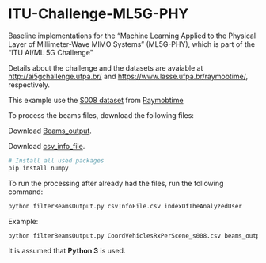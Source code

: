 # ITU-Challenge-ML5G-PHY
Baseline implementations for the  “Machine Learning Applied to the Physical Layer of Millimeter-Wave MIMO Systems” (ML5G-PHY), which is part of the “ITU AI/ML 5G Challenge"

Details about the challenge and the datasets are avaiable at http://ai5gchallenge.ufpa.br/ and https://www.lasse.ufpa.br/raymobtime/, respectively.

This example use the [S008 dataset](https://nextcloud.lasseufpa.org/s/FQgjXx7r52c7Ww9) from [Raymobtime](https://www.lasse.ufpa.br/raymobtime/)

To process the beams files, download the following files:

Download [Beams_output](https://nextcloud.lasseufpa.org/s/tPb4WmmJgS6gJaR).

Download [csv_info_file](https://nextcloud.lasseufpa.org/s/afpG6qgmRPaJBfw).

```bash
# Install all used packages
pip install numpy
``` 

To run the processing after already had the files, run the following command:

```bash
python filterBeamsOutput.py csvInfoFile.csv indexOfTheAnalyzedUser
```

Example:
```bash
python filterBeamsOutput.py CoordVehiclesRxPerScene_s008.csv beams_output_data_s008.npz 3
```

It is assumed that **Python 3** is used.
